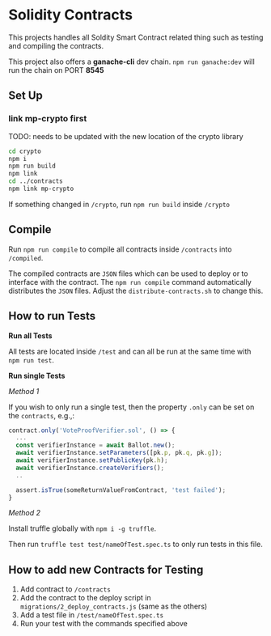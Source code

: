 # Solidity Contracts

This projects handles all Soldity Smart Contract related thing such as testing and compiling the contracts.

This project also offers a **ganache-cli** dev chain. `npm run ganache:dev` will run the chain on PORT **8545**

## Set Up

### link mp-crypto first

TODO: needs to be updated with the new location of the crypto library

```bash
cd crypto
npm i
npm run build
npm link
cd ../contracts
npm link mp-crypto
```

If something changed in `/crypto`, run `npm run build` inside `/crypto`

## Compile

Run `npm run compile` to compile all contracts inside `/contracts` into `/compiled`.

The compiled contracts are `JSON` files which can be used to deploy or to interface with the contract. The `npm run compile` command automatically distributes the `JSON` files. Adjust the `distribute-contracts.sh` to change this.

## How to run Tests

**Run all Tests**

All tests are located inside `/test` and can all be run at the same time with `npm run test`.

**Run single Tests**

_Method 1_

If you wish to only run a single test, then the property `.only` can be set on the `contracts`, e.g.,:

```javascript
contract.only('VoteProofVerifier.sol', () => {
  ...
  const verifierInstance = await Ballot.new();
  await verifierInstance.setParameters([pk.p, pk.q, pk.g]);
  await verifierInstance.setPublicKey(pk.h);
  await verifierInstance.createVerifiers();
  ..

  assert.isTrue(someReturnValueFromContract, 'test failed');
}

```

_Method 2_

Install truffle globally with `npm i -g truffle`.

Then run `truffle test test/nameOfTest.spec.ts` to only run tests in this file.

## How to add new Contracts for Testing

1. Add contract to `/contracts`
2. Add the contract to the deploy script in `migrations/2_deploy_contracts.js` (same as the others)
3. Add a test file in `/test/nameOfTest.spec.ts`
4. Run your test with the commands specified above
